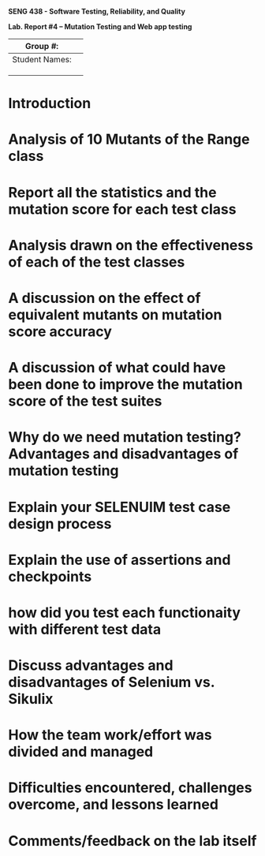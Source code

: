 **SENG 438 - Software Testing, Reliability, and Quality**

**Lab. Report \#4 – Mutation Testing and Web app testing**

| Group \#:       |   |
|-----------------|---|
| Student Names:  |   |
|                 |   |
|                 |   |
|                 |   |

# Introduction


# Analysis of 10 Mutants of the Range class 

# Report all the statistics and the mutation score for each test class

# Analysis drawn on the effectiveness of each of the test classes

# A discussion on the effect of equivalent mutants on mutation score accuracy

# A discussion of what could have been done to improve the mutation score of the test suites

# Why do we need mutation testing? Advantages and disadvantages of mutation testing

# Explain your SELENUIM test case design process

# Explain the use of assertions and checkpoints

# how did you test each functionaity with different test data

# Discuss advantages and disadvantages of Selenium vs. Sikulix

# How the team work/effort was divided and managed


# Difficulties encountered, challenges overcome, and lessons learned

# Comments/feedback on the lab itself
